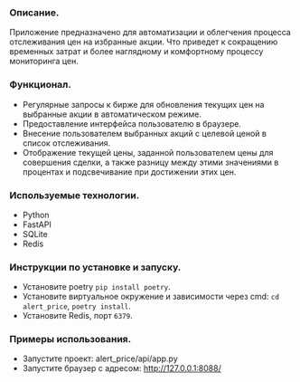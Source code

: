 ### Описание.
Приложение предназначено для автоматизации и облегчения процесса отслеживания цен на избранные акции. Что приведет к сокращению временных затрат и более наглядному и комфортному процессу мониторинга цен.

### Функционал.
 - Регулярные запросы к бирже для обновления текущих цен на выбранные акции в автоматическом режиме.
 - Предоставление интерфейса пользователю в браузере.
 - Внесение пользователем выбранных акций с целевой ценой в список отслеживания.
 - Отображение текущей цены, заданной пользователем цены для совершения сделки, а также разницу между этими значениями в процентах и подсвечивание при достижении этих цен.

### Используемые технологии.
 - Python
 - FastAPI
 - SQLite
 - Redis

### Инструкции по установке и запуску.
 - Установите  poetry `pip install poetry`.
 - Установите виртуальное окружение и зависимости через cmd: `cd alert_price`, `poetry install`.
 - Установите Redis, порт `6379`.

### Примеры использования.
 - Запустите проект: alert_price/api/app.py
 - Запустите браузер с адресом: http://127.0.0.1:8088/